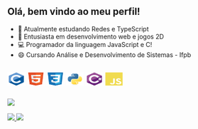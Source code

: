 ## Olá, bem vindo ao meu perfil!

- 🌱 Atualmente estudando Redes e TypeScript
- 👾 Entusiasta em desenvolvimento web e jogos 2D
- 💻 Programador da linguagem JavaScript e C!
- 😄 Cursando Análise e Desenvolvimento de Sistemas - Ifpb

<div style="display: inline_block"><br>
    <img align="center" height="30" width="40" src="https://raw.githubusercontent.com/devicons/devicon/master/icons/c/c-original.svg">
  <img align="center" height="30" width="40" src="https://raw.githubusercontent.com/devicons/devicon/master/icons/html5/html5-original.svg">
  <img align="center" height="30" width="40" src="https://raw.githubusercontent.com/devicons/devicon/master/icons/css3/css3-original.svg">
  <img align="center" height="30" width="40" src="https://raw.githubusercontent.com/devicons/devicon/master/icons/python/python-original.svg">
  <img align="center" height="30" width="40" src="https://raw.githubusercontent.com/devicons/devicon/master/icons/csharp/csharp-original.svg">
  <img align="center" height="30" width="40" src="https://raw.githubusercontent.com/devicons/devicon/master/icons/javascript/javascript-plain.svg">
</div>
  
  ##

<a href="https://www.instagram.com/cesar.aug_/" target="_blank"><img src="https://img.shields.io/badge/-Instagram-%23E4405F?style=for-the-badge&logo=instagram&logoColor=white" target="_blank"></a>

  <div>
  <a href= "https://github.com/cesaraug09">
    <img height="180em" src="https://github-readme-stats.vercel.app/api?username=cesaraug09&theme=tokyonight&show_icons=true"/>
  <img height="180em" src="https://github-readme-stats.vercel.app/api/top-langs/?username=cesaraug09&layout=compact&langs_count=16&theme=tokyonight"/>
</div>

##
